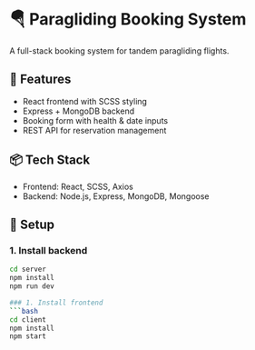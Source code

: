 # 🪂 Paragliding Booking System

A full-stack booking system for tandem paragliding flights.

## 🧩 Features
- React frontend with SCSS styling
- Express + MongoDB backend
- Booking form with health & date inputs
- REST API for reservation management

## 📦 Tech Stack
- Frontend: React, SCSS, Axios
- Backend: Node.js, Express, MongoDB, Mongoose

## 🔧 Setup

### 1. Install backend
```bash
cd server
npm install
npm run dev

### 1. Install frontend
```bash
cd client
npm install
npm start
